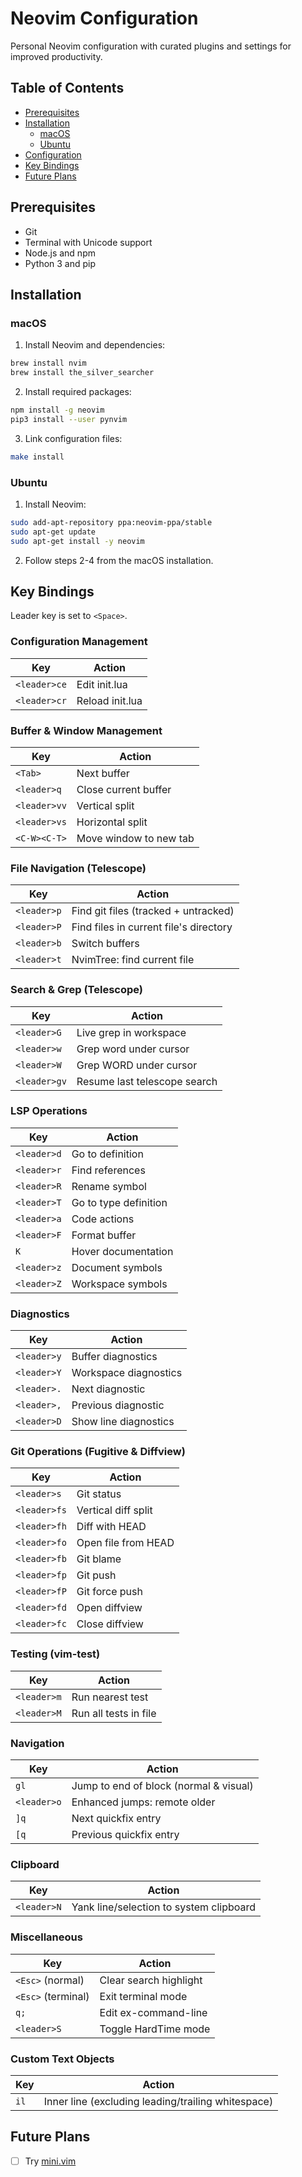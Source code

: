 # Neovim Configuration

Personal Neovim configuration with curated plugins and settings for improved productivity.

## Table of Contents

- [Prerequisites](#prerequisites)
- [Installation](#installation)
  - [macOS](#macos)
  - [Ubuntu](#ubuntu)
- [Configuration](#configuration)
- [Key Bindings](#key-bindings)
- [Future Plans](#future-plans)

## Prerequisites

- Git
- Terminal with Unicode support
- Node.js and npm
- Python 3 and pip

## Installation

### macOS

1. Install Neovim and dependencies:

```bash
brew install nvim
brew install the_silver_searcher
```

2. Install required packages:

```bash
npm install -g neovim
pip3 install --user pynvim
```

3. Link configuration files:

```bash
make install
```

### Ubuntu

1. Install Neovim:

```bash
sudo add-apt-repository ppa:neovim-ppa/stable
sudo apt-get update
sudo apt-get install -y neovim
```

2. Follow steps 2-4 from the macOS installation.

## Key Bindings

Leader key is set to `<Space>`.

### Configuration Management

| Key | Action |
|-----|--------|
| `<leader>ce` | Edit init.lua |
| `<leader>cr` | Reload init.lua |

### Buffer & Window Management

| Key | Action |
|-----|--------|
| `<Tab>` | Next buffer |
| `<leader>q` | Close current buffer |
| `<leader>vv` | Vertical split |
| `<leader>vs` | Horizontal split |
| `<C-W><C-T>` | Move window to new tab |

### File Navigation (Telescope)

| Key | Action |
|-----|--------|
| `<leader>p` | Find git files (tracked + untracked) |
| `<leader>P` | Find files in current file's directory |
| `<leader>b` | Switch buffers |
| `<leader>t` | NvimTree: find current file |

### Search & Grep (Telescope)

| Key | Action |
|-----|--------|
| `<leader>G` | Live grep in workspace |
| `<leader>w` | Grep word under cursor |
| `<leader>W` | Grep WORD under cursor |
| `<leader>gv` | Resume last telescope search |

### LSP Operations

| Key | Action |
|-----|--------|
| `<leader>d` | Go to definition |
| `<leader>r` | Find references |
| `<leader>R` | Rename symbol |
| `<leader>T` | Go to type definition |
| `<leader>a` | Code actions |
| `<leader>F` | Format buffer |
| `K` | Hover documentation |
| `<leader>z` | Document symbols |
| `<leader>Z` | Workspace symbols |

### Diagnostics

| Key | Action |
|-----|--------|
| `<leader>y` | Buffer diagnostics |
| `<leader>Y` | Workspace diagnostics |
| `<leader>.` | Next diagnostic |
| `<leader>,` | Previous diagnostic |
| `<leader>D` | Show line diagnostics |

### Git Operations (Fugitive & Diffview)

| Key | Action |
|-----|--------|
| `<leader>s` | Git status |
| `<leader>fs` | Vertical diff split |
| `<leader>fh` | Diff with HEAD |
| `<leader>fo` | Open file from HEAD |
| `<leader>fb` | Git blame |
| `<leader>fp` | Git push |
| `<leader>fP` | Git force push |
| `<leader>fd` | Open diffview |
| `<leader>fc` | Close diffview |

### Testing (vim-test)

| Key | Action |
|-----|--------|
| `<leader>m` | Run nearest test |
| `<leader>M` | Run all tests in file |

### Navigation

| Key | Action |
|-----|--------|
| `gl` | Jump to end of block (normal & visual) |
| `<leader>o` | Enhanced jumps: remote older |
| `]q` | Next quickfix entry |
| `[q` | Previous quickfix entry |

### Clipboard

| Key | Action |
|-----|--------|
| `<leader>N` | Yank line/selection to system clipboard |

### Miscellaneous

| Key | Action |
|-----|--------|
| `<Esc>` (normal) | Clear search highlight |
| `<Esc>` (terminal) | Exit terminal mode |
| `q;` | Edit ex-command-line |
| `<leader>S` | Toggle HardTime mode |

### Custom Text Objects

| Key | Action |
|-----|--------|
| `il` | Inner line (excluding leading/trailing whitespace) |

## Future Plans

- [ ] Try [mini.vim](https://github.com/echasnovski/mini.nvim)
